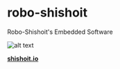 # robo-shishoit
Robo-Shishoit's Embedded Software

![alt text](http://shishoit.io/img/vector/logo_shishoit.svg "Logo Shishoit")


[__shishoit.io__](http://shishoit.io)
